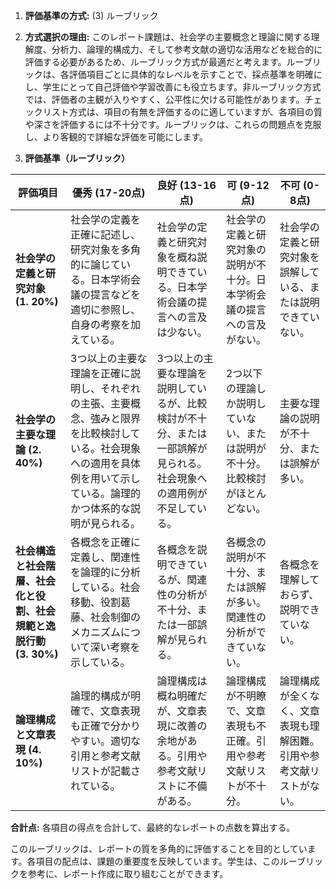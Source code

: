 1. **評価基準の方式:** (3) ルーブリック

2. **方式選択の理由:** このレポート課題は、社会学の主要概念と理論に関する理解度、分析力、論理的構成力、そして参考文献の適切な活用などを総合的に評価する必要があるため、ルーブリック方式が最適だと考えます。ルーブリックは、各評価項目ごとに具体的なレベルを示すことで、採点基準を明確にし、学生にとって自己評価や学習改善にも役立ちます。非ルーブリック方式では、評価者の主観が入りやすく、公平性に欠ける可能性があります。チェックリスト方式は、項目の有無を評価するのに適していますが、各項目の質や深さを評価するには不十分です。ルーブリックは、これらの問題点を克服し、より客観的で詳細な評価を可能にします。


3. **評価基準（ルーブリック）**

| 評価項目 | 優秀 (17-20点) | 良好 (13-16点) | 可 (9-12点) | 不可 (0-8点) |
|---|---|---|---|---|
| **社会学の定義と研究対象 (1. 20%)** | 社会学の定義を正確に記述し、研究対象を多角的に論じている。日本学術会議の提言などを適切に参照し、自身の考察を加えている。 | 社会学の定義と研究対象を概ね説明できている。日本学術会議の提言への言及は少ない。 | 社会学の定義と研究対象の説明が不十分。日本学術会議の提言への言及がない。 | 社会学の定義と研究対象を誤解している、または説明できていない。 |
| **社会学の主要な理論 (2. 40%)** | 3つ以上の主要な理論を正確に説明し、それぞれの主張、主要概念、強みと限界を比較検討している。社会現象への適用を具体例を用いて示している。論理的かつ体系的な説明が見られる。 | 3つ以上の主要な理論を説明しているが、比較検討が不十分、または一部誤解が見られる。社会現象への適用例が不足している。 | 2つ以下の理論しか説明していない、または説明が不十分。比較検討がほとんどない。 | 主要な理論の説明が不十分、または誤解が多い。 |
| **社会構造と社会階層、社会化と役割、社会規範と逸脱行動 (3. 30%)** | 各概念を正確に定義し、関連性を論理的に分析している。社会移動、役割葛藤、社会制御のメカニズムについて深い考察を示している。 | 各概念を説明できているが、関連性の分析が不十分、または一部誤解が見られる。 | 各概念の説明が不十分、または誤解が多い。関連性の分析ができていない。 | 各概念を理解しておらず、説明できていない。 |
| **論理構成と文章表現 (4. 10%)** | 論理的構成が明確で、文章表現も正確で分かりやすい。適切な引用と参考文献リストが記載されている。 | 論理構成は概ね明確だが、文章表現に改善の余地がある。引用や参考文献リストに不備がある。 | 論理構成が不明瞭で、文章表現も不正確。引用や参考文献リストが不十分。 | 論理構成が全くなく、文章表現も理解困難。引用や参考文献リストがない。 |


**合計点:** 各項目の得点を合計して、最終的なレポートの点数を算出する。


このルーブリックは、レポートの質を多角的に評価することを目的としています。各項目の配点は、課題の重要度を反映しています。学生は、このルーブリックを参考に、レポート作成に取り組むことができます。
